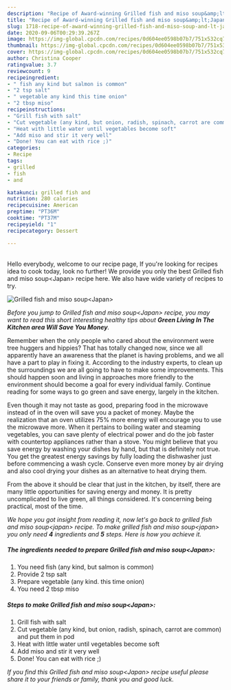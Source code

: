 ```yaml
---
description: "Recipe of Award-winning Grilled fish and miso soup&amp;lt;Japan&amp;gt;"
title: "Recipe of Award-winning Grilled fish and miso soup&amp;lt;Japan&amp;gt;"
slug: 1718-recipe-of-award-winning-grilled-fish-and-miso-soup-and-lt-japan-and-gt
date: 2020-09-06T00:29:39.267Z
image: https://img-global.cpcdn.com/recipes/0d604ee0598b07b7/751x532cq70/grilled-fish-and-miso-soupjapan-recipe-main-photo.jpg
thumbnail: https://img-global.cpcdn.com/recipes/0d604ee0598b07b7/751x532cq70/grilled-fish-and-miso-soupjapan-recipe-main-photo.jpg
cover: https://img-global.cpcdn.com/recipes/0d604ee0598b07b7/751x532cq70/grilled-fish-and-miso-soupjapan-recipe-main-photo.jpg
author: Christina Cooper
ratingvalue: 3.7
reviewcount: 9
recipeingredient:
- " fish any kind but salmon is common"
- "2 tsp salt"
- " vegetable any kind this time onion"
- "2 tbsp miso"
recipeinstructions:
- "Grill fish with salt"
- "Cut vegetable (any kind, but onion, radish, spinach, carrot are common) and put them in pod"
- "Heat with little water until vegetables become soft"
- "Add miso and stir it very well"
- "Done! You can eat with rice ;)"
categories:
- Recipe
tags:
- grilled
- fish
- and

katakunci: grilled fish and 
nutrition: 280 calories
recipecuisine: American
preptime: "PT36M"
cooktime: "PT37M"
recipeyield: "1"
recipecategory: Dessert

---
```

<br>
Hello everybody, welcome to our recipe page, If you're looking for recipes idea to cook today, look no further! We provide you only the best Grilled fish and miso soup&lt;Japan&gt; recipe here. We also have wide variety of recipes to try.
<br>


![Grilled fish and miso soup&lt;Japan&gt;](https://img-global.cpcdn.com/recipes/0d604ee0598b07b7/751x532cq70/grilled-fish-and-miso-soupjapan-recipe-main-photo.jpg)

<i>Before you jump to Grilled fish and miso soup&lt;Japan&gt; recipe, you may want to read this short interesting healthy tips about 
<strong>Green Living In The Kitchen area Will Save You Money</strong>.</i>
</br>

Remember when the only people who cared about the environment were tree huggers and hippies? That has totally changed now, since we all apparently have an awareness that the planet is having problems, and we all have a part to play in fixing it. According to the industry experts, to clean up the surroundings we are all going to have to make some improvements. This should happen soon and living in approaches more friendly to the environment should become a goal for every individual family. Continue reading for some ways to go green and save energy, largely in the kitchen.

Even though it may not taste as good, preparing food in the microwave instead of in the oven will save you a packet of money. Maybe the realization that an oven utilizes 75% more energy will encourage you to use the microwave more. When it pertains to boiling water and steaming vegetables, you can save plenty of electrical power and do the job faster with countertop appliances rather than a stove. You might believe that you save energy by washing your dishes by hand, but that is definitely not true. You get the greatest energy savings by fully loading the dishwasher just before commencing a wash cycle. Conserve even more money by air drying and also cool drying your dishes as an alternative to heat drying them.

From the above it should be clear that just in the kitchen, by itself, there are many little opportunities for saving energy and money. It is pretty uncomplicated to live green, all things considered. It's concerning being practical, most of the time.


<i>We hope you got insight from reading it, now let's go back to grilled fish and miso soup&lt;japan&gt; recipe. To make grilled fish and miso soup&lt;japan&gt; you only need <strong>4</strong> ingredients and <strong>5</strong> steps. Here is how you achieve it.
</i>

##### The ingredients needed to prepare Grilled fish and miso soup&lt;Japan&gt;:

1. You need  fish (any kind, but salmon is common)
1. Provide 2 tsp salt
1. Prepare  vegetable (any kind. this time onion)
1. You need 2 tbsp miso


##### Steps to make Grilled fish and miso soup&lt;Japan&gt;:

1. Grill fish with salt
1. Cut vegetable (any kind, but onion, radish, spinach, carrot are common) and put them in pod
1. Heat with little water until vegetables become soft
1. Add miso and stir it very well
1. Done! You can eat with rice ;)


<i>If you find this Grilled fish and miso soup&lt;Japan&gt; recipe useful please share it to your friends or family, thank you and good luck.</i>
